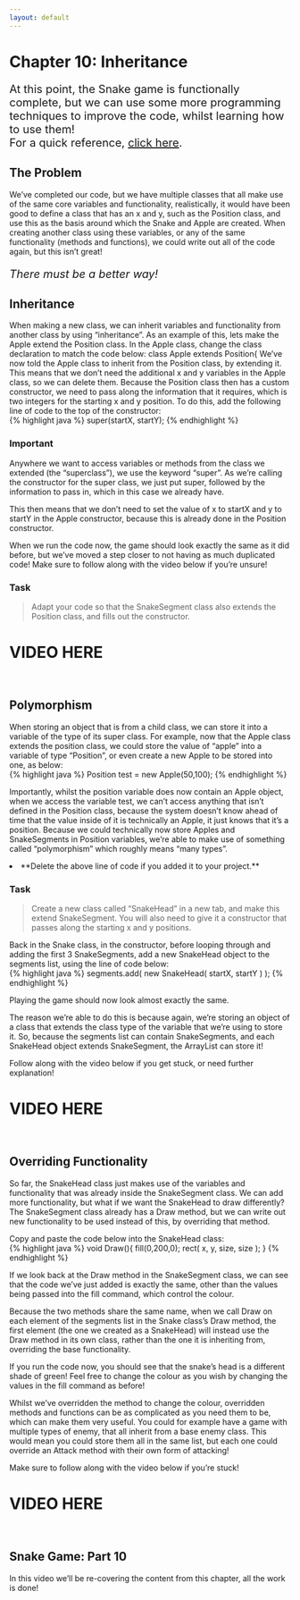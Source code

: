```yaml
---
layout: default
---
```


<h1>Chapter 10: Inheritance</h1>
<p style="font-size:20px">
At this point, the Snake game is functionally complete, but we can use some more programming techniques to improve the code, whilst learning how to use them!
<br>
For a quick reference, <a href="../QuickReference/inheritance">click here</a>.
<br></p>

<h2>The Problem</h2>
We’ve completed our code, but we have multiple classes that all make use of the same core variables and functionality, realistically, it would have been good to define a class that has an x and y, such as the Position class, and use this as the basis around which the Snake and Apple are created. When creating another class using these variables, or any of the same functionality (methods and functions), we could write out all of the code again, but this isn’t great!

<p style="font-size:20px"><i>There must be a better way!</i></p>



<h2 id="inheritance">Inheritance</h2>
When making a new class, we can inherit variables and functionality from another class by using “inheritance”. As an example of this, lets make the Apple extend the Position class.
In the Apple class, change the class declaration to match the code below:
class Apple extends Position{
We’ve now told the Apple class to inherit from the Position class, by extending it. This means that we don’t need the additional x and y variables in the Apple class, so we can delete them.
Because the Position class then has a custom constructor, we need to pass along the information that it requires, which is two integers for the starting x and y position.
To do this, add the following line of code to the top of the constructor:<br>
{% highlight java %}
    super(startX, startY);
{% endhighlight %}

<h3>Important</h3>
Anywhere we want to access variables or methods from the class we extended (the “superclass”), we use the keyword “super”. As we’re calling the constructor for the super class, we just put super, followed by the information to pass in, which in this case we already have.

This then means that we don’t need to set the value of x to startX and y to startY in the Apple constructor, because this is already done in the Position constructor. 

When we run the code now, the game should look exactly the same as it did before, but we’ve moved a step closer to not having as much duplicated code! Make sure to follow along with the video below if you’re unsure!


<h3>Task</h3>
<blockquote>Adapt your code so that the SnakeSegment class also extends the Position class, and fills out the constructor.</blockquote>

<h1>
VIDEO HERE</h1>


<br>
<h2 id="polymorphism">Polymorphism</h2>
When storing an object that is from a child class, we can store it into a variable of the type of its super class.
For example, now that the Apple class extends the position class, we could store the value of “apple” into a variable of type “Position”, or even create a new Apple to be stored into one, as below:<br>
{% highlight java %}
Position test = new Apple(50,100);
{% endhighlight %}

Importantly, whilst the position variable does now contain an Apple object, when we access the variable test, we can’t access anything that isn’t defined in the Position class, because the system doesn’t know ahead of time that the value inside of it is technically an Apple, it just knows that it’s a position.
Because we could technically now store Apples and SnakeSegments in Position variables, we’re able to make use of something called “polymorphism” which roughly means “many types”.


<li>**Delete the above line of code if you added it to your project.**</li>


<h3>Task</h3>
<blockquote>Create a new class called “SnakeHead” in a new tab, and make this extend SnakeSegment. You will also need to give it a constructor that passes along the starting x and y positions.</blockquote>


Back in the Snake class, in the constructor, before looping through and adding the first 3 SnakeSegments, add a new SnakeHead object to the segments list, using the line of code below:<br>
{% highlight java %}
segments.add( new SnakeHead( startX, startY ) );
{% endhighlight %}

Playing the game should now look almost exactly the same. 

The reason we’re able to do this is because again, we’re storing an object of a class that extends the class type of the variable that we’re using to store it. So, because the segments list can contain SnakeSegments, and each SnakeHead object extends SnakeSegment, the ArrayList can store it!

Follow along with the video below if you get stuck, or need further explanation!

<h1>
VIDEO HERE
</h1>


<br>
<h2 id="overriding_functionality">Overriding Functionality</h2>
So far, the SnakeHead class just makes use of the variables and functionality that was already inside the SnakeSegment class. We can add more functionality, but what if we want the SnakeHead to draw differently? The SnakeSegment class already has a Draw method, but we can write out new functionality to be used instead of this, by overriding that method.

Copy and paste the code below into the SnakeHead class:<br>
{% highlight java %}
void Draw(){
    fill(0,200,0);
    rect( x, y, size, size );
}
{% endhighlight %}


If we look back at the Draw method in the SnakeSegment class, we can see that the code we’ve just added is exactly the same, other than the values being passed into the fill command, which control the colour.

Because the two methods share the same name, when we call Draw on each element of the segments list in the Snake class’s Draw method, the first element (the one we created as a SnakeHead) will instead use the Draw method in its own class, rather than the one it is inheriting from, overriding the base functionality.

If you run the code now, you should see that the snake’s head is a different shade of green!
Feel free to change the colour as you wish by changing the values in the fill command as before!

Whilst we’ve overridden the method to change the colour, overridden methods and functions can be as complicated as you need them to be, which can make them very useful. You could for example have a game with multiple types of enemy, that all inherit from a base enemy class. This would mean you could store them all in the same list, but each one could override an Attack method with their own form of attacking!

Make sure to follow along with the video below if you’re stuck! 

<h1>VIDEO HERE</h1>

<br>
<h2 id="snake_video">Snake Game: Part 10</h2>
In this video we’ll be re-covering the content from this chapter, all the work is done!
<div style="display: flex; justify-content: center; align-items: center; height: 100%;">
  <video width="600" controls style="max-width: 100%;">
    <source src="{{ site.baseurl }}/Videos/SnakeChapter10.mp4" type="video/mp4">
    Your browser does not support the video tag.
  </video>
</div>

<br>
<h2>Summary</h2>
We're now done with the Snake game! There are more things we could change, so feel free to be creative with your game. Change the colours, add more apples, add more players, add a score indicator, anything you'd like! And make sure to look back through the additional pages you might have missed throughout the course below!

If you're unsure where to get started adding new features, or how to get back on track when there's errors in your code, make sure to continue on to chapters 11 and 12!


<br>
<h2>Explore</h2>
<ul>
    <li><h3><a href="../Extras/Abstract_Classes">How do I stop myself from creating instances of a parent class?</a></h3></li>
</ul>

<p style="font-size: 30px; text-align: right;"><a href="./implementing_a_feature">Chapter 11 >></a></p>

<br>
<br>
<br>

	{% include quiz_script.html %}